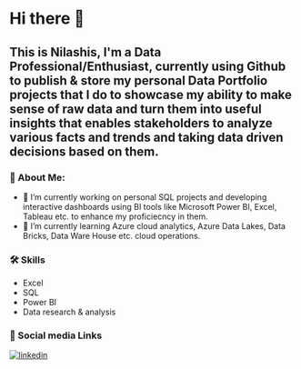 # Hi there 👋

## This is Nilashis, I'm a Data Professional/Enthusiast, currently using Github to publish & store my personal Data Portfolio projects that I do to showcase my ability to make sense of raw data and turn them into useful insights that enables stakeholders to analyze various facts and trends and taking data driven decisions based on them.

### 🚀 About Me:
- 🔭 I’m currently working on personal SQL projects and developing interactive dashboards using BI tools like Microsoft Power BI, Excel, Tableau etc. to enhance my proficiecncy in them.
- 🌱 I’m currently learning Azure cloud analytics, Azure Data Lakes, Data Bricks, Data Ware House etc. cloud operations. 


### 🛠 Skills
- Excel 
- SQL
- Power BI
- Data research & analysis

### 🔗 Social media Links
[![linkedin](https://img.shields.io/badge/linkedin-0A66C2?style=for-the-badge&logo=linkedin&logoColor=white)](https://www.linkedin.com/in/nilashis-halder//)
